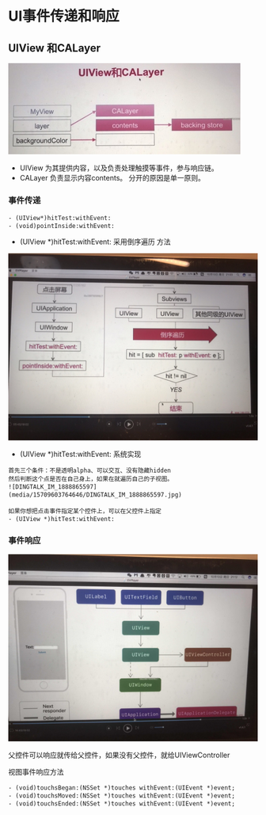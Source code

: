 # UI事件传递和响应
## UIView 和CALayer

![](media/15709603764646/15709715196145.jpg)

* UIView 为其提供内容，以及负责处理触摸等事件，参与响应链。
* CALayer 负责显示内容contents。
分开的原因是单一原则。

### 事件传递
```
- (UIView*)hitTest:withEvent:
- (void)pointInside:withEvent:
```
- (UIView *)hitTest:withEvent: 采用倒序遍历 方法

![IMG_4744](media/15709603764646/IMG_4744.jpg)

- (UIView *)hitTest:withEvent: 系统实现

```
首先三个条件：不是透明alpha、可以交互、没有隐藏hidden
然后判断这个点是否在自己身上，如果在就遍历自己的子视图。
![DINGTALK_IM_1888865597](media/15709603764646/DINGTALK_IM_1888865597.jpg)

如果你想把点击事件指定某个控件上，可以在父控件上指定
- (UIView *)hitTest:withEvent:

```

### 事件响应
![DINGTALK_IM_1061188934](media/15709603764646/DINGTALK_IM_1061188934.jpg)

父控件可以响应就传给父控件，如果没有父控件，就给UIViewController


视图事件响应方法
```
- (void)touchsBegan:(NSSet *)touches withEvent:(UIEvent *)event;
- (void)touchsMoved:(NSSet *)touches withEvent:(UIEvent *)event;
- (void)touchsEnded:(NSSet *)touches withEvent:(UIEvent *)event;
```

